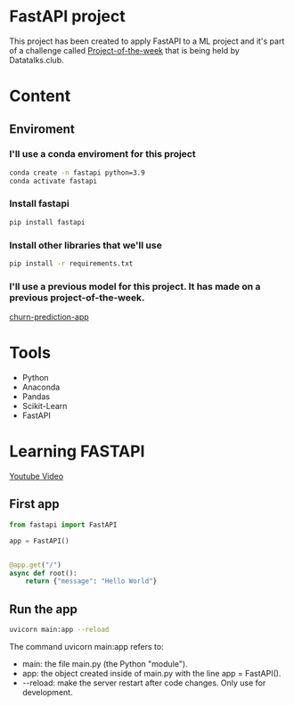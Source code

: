 # FastAPI project
This project has been created to apply FastAPI to a ML project and it's part of a challenge called [Project-of-the-week](https://github.com/DataTalksClub/project-of-the-week/blob/main/2022-12-07-fastapi.md) that is being held by Datatalks.club.
# Content
## Enviroment
### I'll use a conda enviroment for this project
```sh
conda create -n fastapi python=3.9
conda activate fastapi
```
### Install fastapi
```sh
pip install fastapi
```
### Install other libraries that we'll use
```sh
pip install -r requirements.txt
```
### I'll use a previous model for this project. It has made on a previous project-of-the-week.
[churn-prediction-app](https://github.com/eeeds/churn-prediction-app)
# Tools
-   Python
-   Anaconda
-   Pandas
-   Scikit-Learn
-   FastAPI

# Learning FASTAPI
[Youtube Video](https://www.youtube.com/watch?v=0RS9W8MtZe4)
## First app
```python
from fastapi import FastAPI

app = FastAPI()


@app.get("/")
async def root():
    return {"message": "Hello World"}
```
## Run the app
```sh
uvicorn main:app --reload
```

The command uvicorn main:app refers to:

-   main: the file main.py (the Python "module").
-   app: the object created inside of main.py with the line app = FastAPI().
-   --reload: make the server restart after code changes. Only use for development.